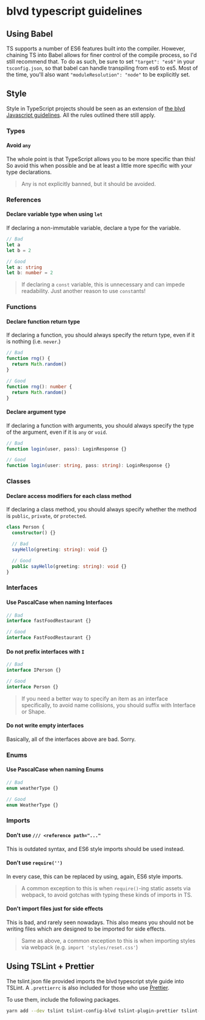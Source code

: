 # blvd typescript guidelines

## Using Babel

TS supports a number of ES6 features built into the compiler. However, chaining
TS into Babel allows for finer control of the compile process, so I'd still
recommend that. To do as such, be sure to set `"target": "es6"` in your
`tsconfig.json`, so that babel can handle transpiling from es6 to es5. Most of
the time, you'll also want `"moduleResolution": "node"` to be explicitly set.

## Style

Style in TypeScript projects should be seen as an extension of [the blvd
Javascript guidelines](../javascript/README.md). All the rules outlined
there still apply.

### Types

#### Avoid `any`

The whole point is that TypeScript allows you to be more specific than this! So
avoid this when possible and be at least a little more specific with your type
declarations.

> Any is not explicitly banned, but it should be avoided.

### References

#### Declare variable type when using `let`

If declaring a non-immutable variable, declare a type for the variable.

```typescript
// Bad
let a
let b = 2

// Good
let a: string
let b: number = 2
```

> If declaring a `const` variable, this is unnecessary and can impede
readability. Just another reason to use `const`ants!

### Functions

#### Declare function return type

If declaring a function, you should always specify the return type, even if it
is nothing (i.e. `never`.)

```typescript
// Bad
function rng() {
  return Math.random()
}

// Good
function rng(): number {
  return Math.random()
}
```

#### Declare argument type

If declaring a function with arguments, you should always specify the type of
the argument, even if it is `any` or `void`.

```typescript
// Bad
function login(user, pass): LoginResponse {}

// Good
function login(user: string, pass: string): LoginResponse {}
```

### Classes

#### Declare access modifiers for each class method

If declaring a class method, you should always specify whether the method is
`public`, `private`, or `protected`.

```typescript
class Person {
  constructor() {}

  // Bad
  sayHello(greeting: string): void {}

  // Good
  public sayHello(greeting: string): void {}
}
```

### Interfaces

#### Use PascalCase when naming Interfaces

```typescript
// Bad
interface fastFoodRestaurant {}

// Good
interface FastFoodRestaurant {}
```

#### Do not prefix interfaces with `I`

```typescript
// Bad
interface IPerson {}

// Good
interface Person {}
```

> If you need a better way to specify an item as an interface specifically, to
avoid name collisions, you should suffix with Interface or Shape.

#### Do not write empty interfaces

Basically, all of the interfaces above are bad. Sorry.

### Enums

#### Use PascalCase when naming Enums

```typescript
// Bad
enum weatherType {}

// Good
enum WeatherType {}
```

### Imports

#### Don't use `/// <reference path="..."`

This is outdated syntax, and ES6 style imports should be used instead.

#### Don't use `require('')`

In every case, this can be replaced by using, again, ES6 style imports.

> A common exception to this is when `require()`-ing static assets via webpack,
to avoid gotchas with typing these kinds of imports in TS.

#### Don't import files just for side effects

This is bad, and rarely seen nowadays. This also means you should not be writing
files which are designed to be imported for side effects.

> Same as above, a common exception to this is when importing styles via
webpack (e.g. `import 'styles/reset.css'`)

## Using TSLint + Prettier

The tslint.json file provided imports the blvd typescript style guide into
TSLint. A `.prettierrc` is also included for those who use [Prettier](https://prettier.io/).

To use them, include the following packages.

```bash
yarn add --dev tslint tslint-config-blvd tslint-plugin-prettier tslint-config-prettier
```
